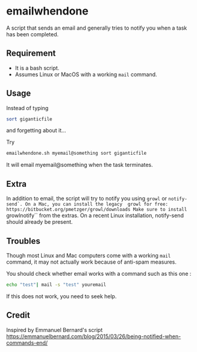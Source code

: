 # emailwhendone
A script that sends an email and generally tries to notify you 
when a task has been completed.

## Requirement

- It is a bash script. 
- Assumes Linux or MacOS with a working ``mail`` command.

## Usage

Instead of typing

```bash
sort giganticfile
```

and forgetting about it...

Try

```bash
emailwhendone.sh myemail@something sort giganticfile
````

It will email myemail@something when the task terminates.

## Extra

In addition to email, the script will try to notify you using
``growl`` or ``notify-send`. On a Mac, you can install the legacy 
growl for free: https://bitbucket.org/pmetzger/growl/downloads
Make sure to install ``growlnotify`` from the extras. On a recent
Linux installation, notify-send should already be present.

## Troubles

Though most Linux and Mac computers come with a working ``mail``
command, it may not actually work because of anti-spam measures.

You should check whether email works with a command such as
this one :

```bash
echo "test"| mail -s "test" youremail
```

If this does not work, you need to seek help.


## Credit

Inspired by Emmanuel Bernard's script 
https://emmanuelbernard.com/blog/2015/03/26/being-notified-when-commands-end/
